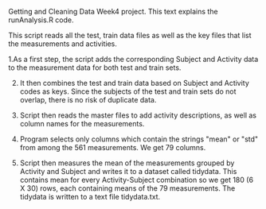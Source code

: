 
Getting and Cleaning Data Week4 project. 
This text explains the runAnalysis.R code.

This script reads all the test, train data files as well as the key files that list the measurements and activities.

1.As a first step, the script adds the corresponding Subject and Activity data to the measurement data for both test and train sets.

2. It then combines the test and train data based on Subject and Activity codes as keys. Since the subjects of the test and train sets do not overlap, there is no risk of duplicate data.

3. Script then reads the master files to add activity descriptions, as well as column names for the measurements.

4. Program selects only columns which contain the strings "mean" or "std" from among the 561 measurements. We get 79 columns. 

5. Script then measures the mean of the measurements grouped by Activity and Subject and writes it to a dataset called tidydata. This contains mean for every Activity-Subject combination so we get 180 (6 X 30) rows, each containing means of the 79 measurements. The tidydata is written to a text file tidydata.txt. 
